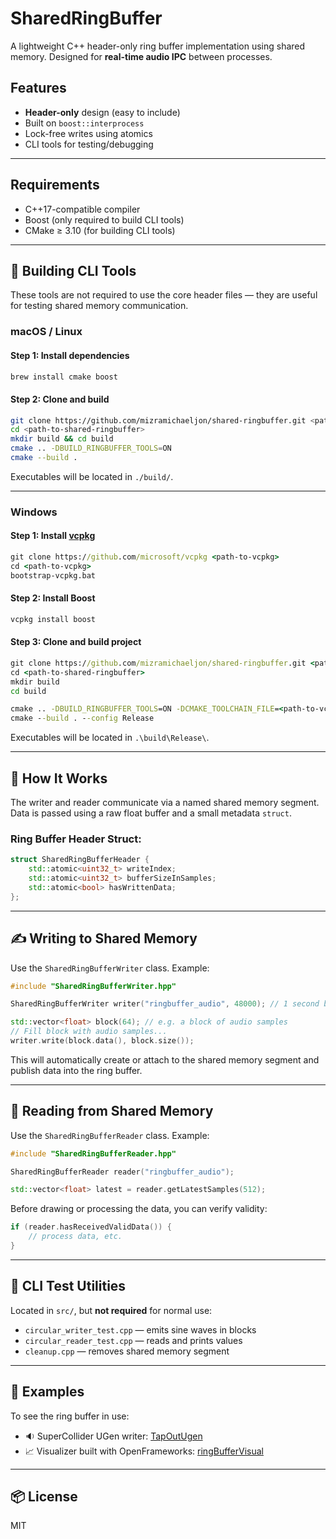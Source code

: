 # SharedRingBuffer

A lightweight C++ header-only ring buffer implementation using shared memory. Designed for **real-time audio IPC** between processes.

## Features

- **Header-only** design (easy to include)
- Built on `boost::interprocess`
- Lock-free writes using atomics
- CLI tools for testing/debugging

---

## Requirements

- C++17-compatible compiler
- Boost (only required to build CLI tools)
- CMake ≥ 3.10 (for building CLI tools)

---

## 🔧 Building CLI Tools

These tools are not required to use the core header files — they are useful for testing shared memory communication.

### macOS / Linux

#### Step 1: Install dependencies

```bash
brew install cmake boost
```

#### Step 2: Clone and build

```bash
git clone https://github.com/mizramichaeljon/shared-ringbuffer.git <path-to-shared-ringbuffer>
cd <path-to-shared-ringbuffer>
mkdir build && cd build
cmake .. -DBUILD_RINGBUFFER_TOOLS=ON
cmake --build .
```

Executables will be located in `./build/`.

---

### Windows

#### Step 1: Install [vcpkg](https://github.com/microsoft/vcpkg)

```cmd
git clone https://github.com/microsoft/vcpkg <path-to-vcpkg>
cd <path-to-vcpkg>
bootstrap-vcpkg.bat
```

#### Step 2: Install Boost

```cmd
vcpkg install boost
```

#### Step 3: Clone and build project

```cmd
git clone https://github.com/mizramichaeljon/shared-ringbuffer.git <path-to-shared-ringbuffer>
cd <path-to-shared-ringbuffer>
mkdir build
cd build

cmake .. -DBUILD_RINGBUFFER_TOOLS=ON -DCMAKE_TOOLCHAIN_FILE=<path-to-vcpkg>\scripts\buildsystems\vcpkg.cmake
cmake --build . --config Release
```

Executables will be located in `.\build\Release\`.

---

## 🧠 How It Works

The writer and reader communicate via a named shared memory segment. Data is passed using a raw float buffer and a small metadata `struct`.

### Ring Buffer Header Struct:

```cpp
struct SharedRingBufferHeader {
    std::atomic<uint32_t> writeIndex;
    std::atomic<uint32_t> bufferSizeInSamples;
    std::atomic<bool> hasWrittenData;
};
```

---

## ✍️ Writing to Shared Memory

Use the `SharedRingBufferWriter` class. Example:

```cpp
#include "SharedRingBufferWriter.hpp"

SharedRingBufferWriter writer("ringbuffer_audio", 48000); // 1 second buffer @ 48kHz

std::vector<float> block(64); // e.g. a block of audio samples
// Fill block with audio samples...
writer.write(block.data(), block.size());
```

This will automatically create or attach to the shared memory segment and publish data into the ring buffer.

---

## 📖 Reading from Shared Memory

Use the `SharedRingBufferReader` class. Example:

```cpp
#include "SharedRingBufferReader.hpp"

SharedRingBufferReader reader("ringbuffer_audio");

std::vector<float> latest = reader.getLatestSamples(512);
```

Before drawing or processing the data, you can verify validity:

```cpp
if (reader.hasReceivedValidData()) {
    // process data, etc.
}
```

---

## 🧪 CLI Test Utilities

Located in `src/`, but **not required** for normal use:

- `circular_writer_test.cpp` — emits sine waves in blocks
- `circular_reader_test.cpp` — reads and prints values
- `cleanup.cpp` — removes shared memory segment 

---

## 👀 Examples

To see the ring buffer in use:

- 🔉 SuperCollider UGen writer: [TapOutUgen](https://github.com/mizramichaeljon/TapOutUgen)
- 📈 Visualizer built with OpenFrameworks: [ringBufferVisual](https://github.com/mizramichaeljon/ringBufferVisual)

---

## 📦 License

MIT
